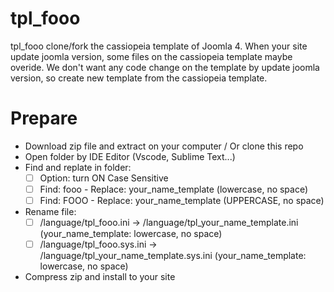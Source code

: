 # tpl_fooo
tpl_fooo clone/fork the cassiopeia template of Joomla 4. When your site update joomla version, some files on the cassiopeia template maybe overide. We don't want any code change on the template by update joomla version, so create new template from the cassiopeia template.


# Prepare
- Download zip file and extract on your computer / Or clone this repo
- Open folder by IDE Editor (Vscode, Sublime Text...)
- Find and replate in folder:
    - [ ] Option: turn ON Case Sensitive
    - [ ] Find: fooo   - Replace: your_name_template (lowercase, no space)
    - [ ] Find: FOOO   - Replace: your_name_template (UPPERCASE, no space)
- Rename file:
    - [ ] /language/tpl_fooo.ini ->  /language/tpl_your_name_template.ini (your_name_template: lowercase, no space)
    - [ ] /language/tpl_fooo.sys.ini ->  /language/tpl_your_name_template.sys.ini (your_name_template: lowercase, no space)
- Compress zip and install to your site